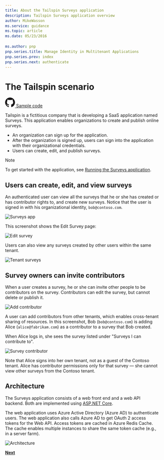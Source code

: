 ```yaml
---
title: About the Tailspin Surveys application
description: Tailspin Surveys application overview
author: MikeWasson
ms.service: guidance
ms.topic: article
ms.date: 05/23/2016

ms.author: pnp
pnp.series.title: Manage Identity in Multitenant Applications
pnp.series.prev: index
pnp.series.next: authenticate
---
```

# The Tailspin scenario

[![GitHub](../_images/github.png) Sample code][sample application]

Tailspin is a fictitious company that is developing a SaaS application named Surveys. This application enables organizations to create and publish online surveys.

* An organization can sign up for the application.
* After the organization is signed up, users can sign into the application with their organizational credentials.
* Users can create, edit, and publish surveys.

> [!NOTE]
> To get started with the application, see [Running the Surveys application].
> 
> 

## Users can create, edit, and view surveys
An authenticated user can view all the surveys that he or she has created or has contributor rights to, and create new surveys. Notice that the user is signed in with his organizational identity, `bob@contoso.com`.

![Surveys app](./images/surveys-screenshot.png)

This screenshot shows the Edit Survey page:

![Edit survey](./images/edit-survey.png)

Users can also view any surveys created by other users within the same tenant.

![Tenant surveys](./images/tenant-surveys.png)

## Survey owners can invite contributors
When a user creates a survey, he or she can invite other people to be contributors on the survey. Contributors can edit the survey, but cannot delete or publish it.  

![Add contributor](./images/add-contributor.png)

A user can add contributors from other tenants, which enables cross-tenant sharing of resources. In this screenshot, Bob (`bob@contoso.com`) is adding Alice (`alice@fabrikam.com`) as a contributor to a survey that Bob created.

When Alice logs in, she sees the survey listed under "Surveys I can contribute to".

![Survey contributor](./images/contributor.png)

Note that Alice signs into her own tenant, not as a guest of the Contoso tenant. Alice has contributor permissions only for that survey &mdash; she cannot view other surveys from the Contoso tenant.

## Architecture
The Surveys application consists of a web front end and a web API backend. Both are implemented using [ASP.NET Core].

The web application uses Azure Active Directory (Azure AD) to authenticate users. The web application also calls Azure AD to get OAuth 2 access tokens for the Web API. Access tokens are cached in Azure Redis Cache. The cache enables multiple instances to share the same token cache (e.g., in a server farm).

![Architecture](./images/architecture.png)

[**Next**][authentication]

<!-- Links -->

[authentication]: authenticate.md

[Running the Surveys application]: ./running-the-app.md
[ASP.NET Core]: /en-us/aspnet/core/
[sample application]: https://github.com/Azure-Samples/guidance-identity-management-for-multitenant-apps
